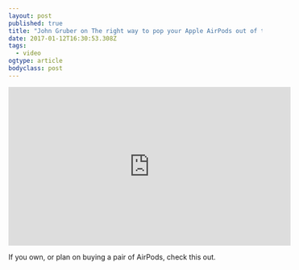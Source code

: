 ```yaml
---
layout: post 
published: true 
title: "John Gruber on The right way to pop your Apple AirPods out of the case" 
date: 2017-01-12T16:30:53.308Z 
tags:
  - video
ogtype: article 
bodyclass: post 
---
```


<iframe width="560" height="315" src="https://www.youtube.com/embed/oN5OnrYZfk4" frameborder="0" allowfullscreen></iframe>

If you own, or plan on buying a pair of AirPods, check this out.
